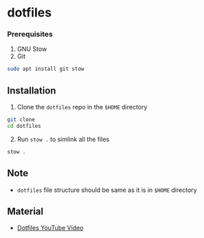 # dotfiles

### Prerequisites
1. GNU Stow
2. Git

```bash
sudo apt install git stow
```

## Installation
1. Clone the `dotfiles` repo in the `$HOME` directory
```bash
git clone 
cd dotfiles
```
2. Run `stow .` to simlink all the files
```bash
stow .
```

## Note
- `dotfiles` file structure should be same as it is in `$HOME` directory

## Material
- [Dotfiles YouTube Video](https://youtu.be/y6XCebnB9gs?si=nGOn4nvUNb2ZLYp5)
